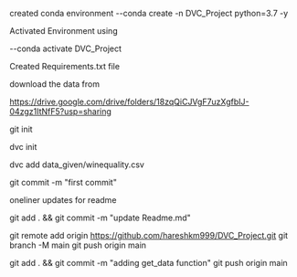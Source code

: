created conda environment
--conda create -n DVC_Project python=3.7 -y

Activated Environment using

--conda activate DVC_Project

Created Requirements.txt file

download the data from

https://drive.google.com/drive/folders/18zqQiCJVgF7uzXgfbIJ-04zgz1ItNfF5?usp=sharing

git init

dvc init 

dvc add data_given/winequality.csv

git commit -m "first commit"

oneliner updates for readme

git add . && git commit -m "update Readme.md"


git remote add origin https://github.com/hareshkm999/DVC_Project.git
git branch -M main
git push origin main

git add . && git commit -m "adding get_data function"
git push origin main

